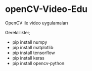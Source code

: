 # openCV-Video-Edu
OpenCV ile video uygulamaları

Gereklilikler;
- pip install numpy
- pip install matplotlib
- pip install tensorflow
- pip install keras
- pip install opencv-python
